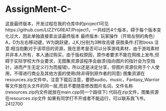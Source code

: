 # AssignMent-C-
这是最终版本，开发过程在我的仓库中的project1可见https://github.com/LIZZYGREAT/Project1，一共经历4个版本，碍于每个版本变化过大，因此单独直接拿出该最终版本
最终版本:
玩家操作（开局左侧的角色）A，D为左右移动键，W为跳跃键，J,K,I分别为3种攻击键
获胜条件:打败boss
注意:相当抱歉对于该项目的资源，我在思考是否可以分享游戏素材，由于游戏素材并非本人所有，本人通过购买，由于版权原因，原作者要求不能在网络上发布,但碍于实际学校大作业要求，无图集资源该程序会崩溃(指向图片的指针会为空指针，进而产生无定义行为而报错)，所以还是决定分享，但图片资源仅用于个人使用，不得进行商业及其他方面的使用(除非得到原作者的同意)
图集资源在 resources.zip文件中，注意下载后注意，要把audio，music，Fantasy_Warrior等文件放在头文件的同一层,而且不要随意修改图片名词，文件名称(resources.zip内文件就放在main.cpp同一个路径下)
代码在zip文件，图集资源在resources.zip文件
如果有同学打不开或者不能运行，可以联系我飞书，2412700
